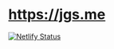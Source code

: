 # https://jgs.me

[![Netlify Status](https://api.netlify.com/api/v1/badges/b6e1c8e4-4197-4522-9801-140ca5beb721/deploy-status)](https://app.netlify.com/sites/kbys-tk/deploys)
